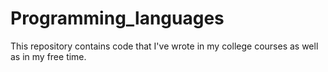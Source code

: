 # Programming_languages
This repository contains code that I've wrote in my college courses as well as in my free time.

